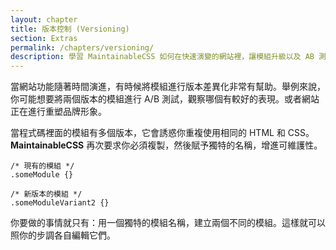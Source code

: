 ```yaml
---
layout: chapter
title: 版本控制 (Versioning)
section: Extras
permalink: /chapters/versioning/
description: 學習 MaintainableCSS 如何在快速演變的網站裡，讓模組升級以及 AB 測試變得非常簡單。
---
```


當網站功能隨著時間演進，有時候將模組進行版本差異化非常有幫助。舉例來說，你可能想要將兩個版本的模組進行 A/B 測試，觀察哪個有較好的表現。或者網站正在進行重塑品牌形象。

當程式碼裡面的模組有多個版本，它會誘惑你重複使用相同的 HTML 和 CSS。**MaintainableCSS** 再次要求你必須複製，然後賦予獨特的名稱，增進可維護性。

	/* 現有的模組 */
	.someModule {}

	/* 新版本的模組 */
	.someModuleVariant2 {}

你要做的事情就只有：用一個獨特的模組名稱，建立兩個不同的模組。這樣就可以照你的步調各自編輯它們。